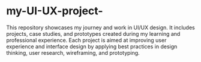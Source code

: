 # my-UI-UX-project-
This repository showcases my journey and work in UI/UX design. It includes projects, case studies, and prototypes created during my learning and professional experience. Each project is aimed at improving user experience and interface design by applying best practices in design thinking, user research, wireframing, and prototyping.
